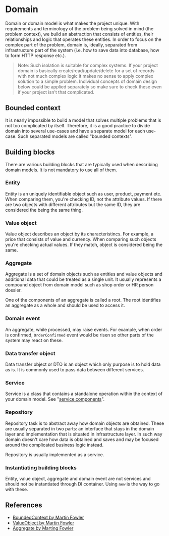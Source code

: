 # Domain

Domain or domain model is what makes the project unique. With requirements and terminology of the problem being solved
in mind (the problem context), we build an abstraction that consists of entities, their relationships and logic that
operates these entities. In order to focus on the complex part of the problem, domain is, ideally, separated from
infrastructure part of the system (i.e. how to save data into database, how to form HTTP response etc.).

> Note: Such isolation is suitable for complex systems. If your project domain is basically create/read/update/delete
> for a set of records with not much complex logic it makes no sense to apply complex solution to a simple problem.
> Individual concepts of domain design below could be applied separately so make sure to check these even if your
> project isn't that complicated. 

## Bounded context

It is nearly impossible to build a model that solves multiple problems that is not too complicated by itself. Therefore,
it is a good practice to divide domain into several use-cases and have a separate model for each use-case.
Such separated models are called "bounded contexts".

## Building blocks

There are various building blocks that are typically used when describing domain models. It is not mandatory to use
all of them.

### Entity

Entity is an uniquely identifiable object such as user, product, payment etc. When comparing them, you're checking ID,
not the attribute values. If there are two objects with different attributes but the same ID, they are considered the
being the same thing.

### Value object

Value object describes an object by its characteristincs. For example, a price that consists of value and currency. When
comparing such objects you're checking actual values. If they match, object is considered being the same.

### Aggregate

Aggregate is a set of domain objects such as entities and value objects and additional data that could be treated as
a single unit. It usually represents a compound object from domain model such as shop order or HR person dossier.

One of the components of an aggregate is called a root. The root identifies an aggregate as a whole and should be used
to access it.

### Domain event

An aggregate, while processed, may raise events. For example, when order is confirmed, `OrderConfirmed` event would
be risen so other parts of the system may react on these.

### Data transfer object

Data transfer object or DTO is an object which only purpose is to hold data as is. It is commonly used to pass data
between different services.

### Service

Service is a class that contains a standalone operation within the context of your domain model. See "[service 
components](service.md)".

### Repository

Repository task is to abstract away how domain objects are obtained. These are usually separated in two parts: an interface
that stays in the domain layer and implementation that is situated in infrastructure layer. In such way domain doesn't
care how data is obtained and saves and may be focused around the complicated business logic instead.

Repository is usually implemented as a service.

### Instantiating building blocks

Entity, value object, aggregate and domain event are not services and should not be instantiated through DI container.
Using `new` is the way to go with these.

## References

- [BoundedContext by Martin Fowler](https://martinfowler.com/bliki/BoundedContext.html)
- [ValueObject by Martin Fowler](https://martinfowler.com/bliki/ValueObject.html)
- [Aggregate by Marting Fowler](https://martinfowler.com/bliki/DDD_Aggregate.html)

